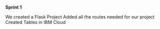 **Sprint 1**

We created a Flask Project
Added all the routes needed for our project
Created Tables in IBM Cloud



